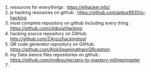 1)  resources for everythings : https://elhacker.info/
2) js hacking resources on github : https://github.com/ankur8931/js-hacking
3)  most complete repository on github including every thing :  https://github.com/ckjbug/Hacking
4)  hacking source repository on GitHub: http://github.com/Z4nzu/hackingtool
5) QR code generator repository on GitHub: https://github.com/AlokSwaminathan/QRception
6)  my Data sience files repositories on github :   https://github.com/mrdbourke/zero-to-mastery-ml/tree/master
7)  
